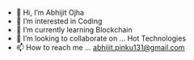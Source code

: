 - 👋 Hi, I’m Abhijit Ojha
- 👀 I’m interested in Coding
- 🌱 I’m currently learning Blockchain
- 💞️ I’m looking to collaborate on ... Hot Technologies 
- 📫 How to reach me ... abhijit.pinku131@gmail.com

<!---
abhijit131/abhijit131 is a ✨ special ✨ repository because its `README.md` (this file) appears on your GitHub profile.
You can click the Preview link to take a look at your changes.
--->

